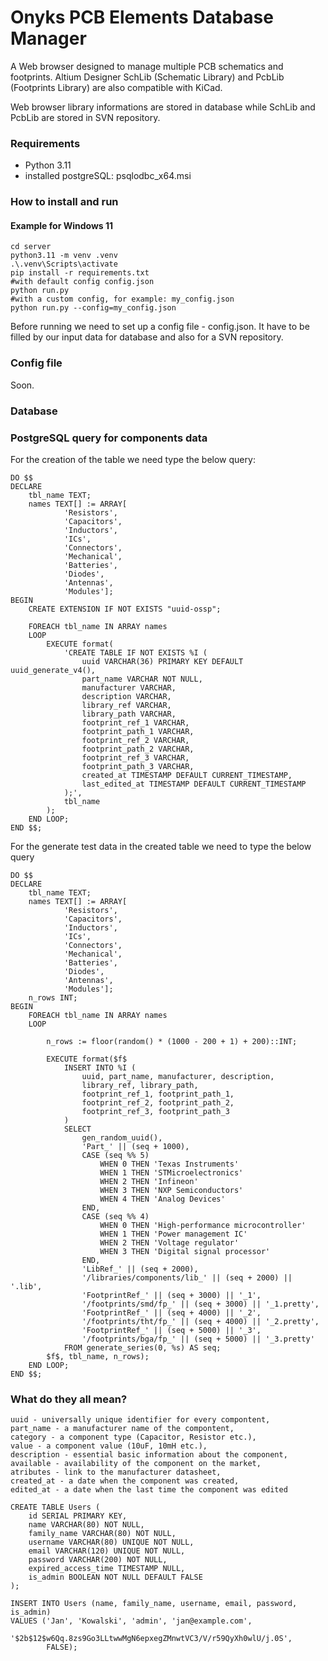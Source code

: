 # Onyks PCB Elements Database Manager

A Web browser designed to manage multiple PCB schematics and footprints. 
Altium Designer SchLib (Schematic Library) and PcbLib (Footprints Library) are also compatible with KiCad. 

Web browser library informations are stored in database while SchLib and PcbLib are stored in SVN repository.

### Requirements
- Python 3.11
- installed postgreSQL: psqlodbc_x64.msi

### How to install and run

#### Example for Windows 11
```
cd server
python3.11 -m venv .venv
.\.venv\Scripts\activate
pip install -r requirements.txt
#with default config config.json
python run.py
#with a custom config, for example: my_config.json
python run.py --config=my_config.json
```

Before running we need to set up a config file - config.json. It have to be filled by our input data for database and also for a SVN repository.

### Config file

Soon.

### Database

### PostgreSQL query for components data
For the creation of the table we need type the below query:
```
DO $$
DECLARE
    tbl_name TEXT;
    names TEXT[] := ARRAY[
            'Resistors', 
            'Capacitors', 
            'Inductors', 
            'ICs', 
            'Connectors',
            'Mechanical', 
            'Batteries', 
            'Diodes', 
            'Antennas', 
            'Modules'];
BEGIN
    CREATE EXTENSION IF NOT EXISTS "uuid-ossp";

    FOREACH tbl_name IN ARRAY names
    LOOP
        EXECUTE format(
            'CREATE TABLE IF NOT EXISTS %I (
                uuid VARCHAR(36) PRIMARY KEY DEFAULT uuid_generate_v4(),
                part_name VARCHAR NOT NULL,
                manufacturer VARCHAR,
                description VARCHAR,
                library_ref VARCHAR,
                library_path VARCHAR,
                footprint_ref_1 VARCHAR,
                footprint_path_1 VARCHAR,
                footprint_ref_2 VARCHAR,
                footprint_path_2 VARCHAR,
                footprint_ref_3 VARCHAR,
                footprint_path_3 VARCHAR,
                created_at TIMESTAMP DEFAULT CURRENT_TIMESTAMP,
                last_edited_at TIMESTAMP DEFAULT CURRENT_TIMESTAMP
            );',
            tbl_name
        );
    END LOOP;
END $$;
```
For the generate test data in the created table we need to type the below query
```
DO $$
DECLARE
    tbl_name TEXT;
    names TEXT[] := ARRAY[
            'Resistors', 
            'Capacitors', 
            'Inductors', 
            'ICs', 
            'Connectors',
            'Mechanical', 
            'Batteries', 
            'Diodes', 
            'Antennas', 
            'Modules'];
    n_rows INT;
BEGIN
    FOREACH tbl_name IN ARRAY names
    LOOP

        n_rows := floor(random() * (1000 - 200 + 1) + 200)::INT;

        EXECUTE format($f$
            INSERT INTO %I (
                uuid, part_name, manufacturer, description, 
                library_ref, library_path, 
                footprint_ref_1, footprint_path_1, 
                footprint_ref_2, footprint_path_2, 
                footprint_ref_3, footprint_path_3
            )
            SELECT 
                gen_random_uuid(),
                'Part_' || (seq + 1000),
                CASE (seq %% 5) 
                    WHEN 0 THEN 'Texas Instruments'
                    WHEN 1 THEN 'STMicroelectronics'
                    WHEN 2 THEN 'Infineon'
                    WHEN 3 THEN 'NXP Semiconductors'
                    WHEN 4 THEN 'Analog Devices'
                END,
                CASE (seq %% 4)
                    WHEN 0 THEN 'High-performance microcontroller'
                    WHEN 1 THEN 'Power management IC'
                    WHEN 2 THEN 'Voltage regulator'
                    WHEN 3 THEN 'Digital signal processor'
                END,
                'LibRef_' || (seq + 2000),
                '/libraries/components/lib_' || (seq + 2000) || '.lib',
                'FootprintRef_' || (seq + 3000) || '_1',
                '/footprints/smd/fp_' || (seq + 3000) || '_1.pretty',
                'FootprintRef_' || (seq + 4000) || '_2', 
                '/footprints/tht/fp_' || (seq + 4000) || '_2.pretty',
                'FootprintRef_' || (seq + 5000) || '_3',
                '/footprints/bga/fp_' || (seq + 5000) || '_3.pretty'
            FROM generate_series(0, %s) AS seq;
        $f$, tbl_name, n_rows);
    END LOOP;
END $$;
```

### What do they all mean?
```
uuid - universally unique identifier for every compontent,
part_name - a manufacturer name of the compontent,
category - a component type (Capacitor, Resistor etc.),
value - a component value (10uF, 10mH etc.),
description - essential basic information about the component,
available - availability of the component on the market,
atributes - link to the manufacturer datasheet,
created_at - a date when the component was created,
edited_at - a date when the last time the component was edited
```


```
CREATE TABLE Users (
    id SERIAL PRIMARY KEY,
    name VARCHAR(80) NOT NULL,
    family_name VARCHAR(80) NOT NULL,
    username VARCHAR(80) UNIQUE NOT NULL,
    email VARCHAR(120) UNIQUE NOT NULL,
    password VARCHAR(200) NOT NULL,
    expired_access_time TIMESTAMP NULL,
    is_admin BOOLEAN NOT NULL DEFAULT FALSE
);

INSERT INTO Users (name, family_name, username, email, password, is_admin)
VALUES ('Jan', 'Kowalski', 'admin', 'jan@example.com',
        '$2b$12$w6Qq.8zs9Go3LLtwwMgN6epxegZMnwtVC3/V/r59QyXh0wlU/j.0S',
        FALSE);
```
